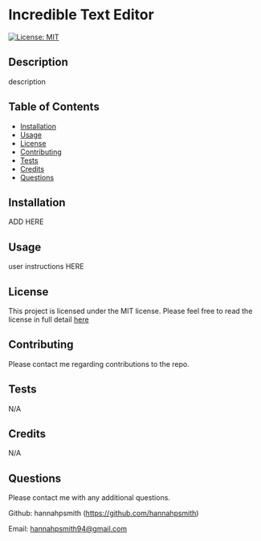# Incredible Text Editor
[![License: MIT](https://img.shields.io/badge/License-MIT-yellow.svg)](https://opensource.org/licenses/MIT)

## Description
description

## Table of Contents
* [Installation](#installation)
* [Usage](#usage)
* [License](#license)
* [Contributing](#contributing)
* [Tests](#tests)
* [Credits](#credits)
* [Questions](#questions)

## Installation
ADD HERE

## Usage
user instructions HERE

## License
This project is licensed under the MIT license. Please feel free to read the license in full detail [here](https://opensource.org/license/mit)

## Contributing
Please contact me regarding contributions to the repo.

## Tests
N/A

## Credits
N/A

## Questions
Please contact me with any additional questions.

Github: hannahpsmith (https://github.com/hannahpsmith)

Email: hannahpsmith94@gmail.com
